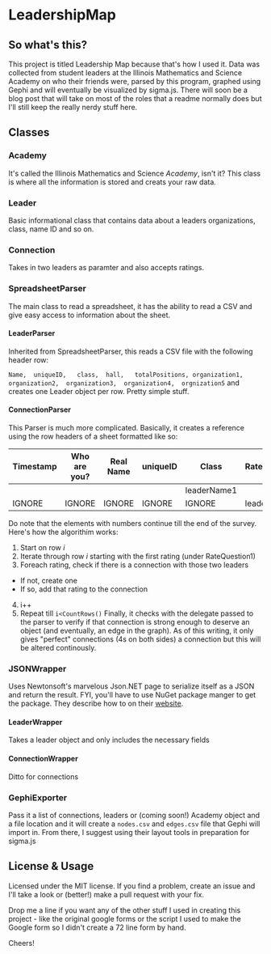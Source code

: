 # LeadershipMap
## So what's this?
This project is titled Leadership Map because that's how I used it. Data was collected from student leaders at the Illinois Mathematics and Science Academy on who their friends were, parsed by this program, graphed using Gephi and will eventually be visualized by sigma.js. There will soon be a blog post that will take on most of the roles that a readme normally does but I'll still keep the really nerdy stuff here. 


## Classes

### Academy

It's called the Illinois Mathematics and Science _Academy_, isn't it? This class is where all the information is stored and creats your raw data.

### Leader

Basic informational class that contains data about a leaders organizations, class, name ID and so on.

### Connection
Takes in two leaders as paramter and also accepts ratings.


### SpreadsheetParser
The main class to read a spreadsheet, it has the ability to read a CSV and give easy access to information about the sheet.

#### LeaderParser
Inherited from SpreadsheetParser, this reads a CSV file with the following header row:

`Name,	uniqueID,	class,	hall,	totalPositions,	organization1,	organization2,	organization3,	organization4,	orgnization5` 
and creates one Leader object per row. Pretty simple stuff.

#### ConnectionParser

This Parser is much more complicated. Basically, it creates a reference using the row headers of a sheet formatted like so:

Timestamp | Who are you? | Real Name | uniqueID | Class | RateQuestion1
------------ | ------------- | ------------- | ------------- | ------------- | ------------- 
 |||||leaderName1
IGNORE|IGNORE|IGNORE|IGNORE|IGNORE|leaderID1

Do note that the elements with numbers continue till the end of the survey. Here's how the algorithim works:

1. Start on row _i_
2. Iterate through row _i_ starting with the first rating (under RateQuestion1)
3. Foreach rating, check if there is a connection with those two leaders
  * If not, create one
  * If so, add that rating to the connection
4. i++
5. Repeat till `i<CountRows()`
Finally, it checks with the delegate passed to the parser to verify if that connection is strong enough to deserve an object (and eventually, an edge in the graph). As of this writing, it only gives "perfect" connections (4s on both sides) a connection but this will be altered continously.

### JSONWrapper
Uses Newtonsoft's marvelous Json.NET page to serialize itself as a JSON and return the result. FYI, you'll have to use NuGet package manger to get the package. They describe how to on their [website](http://www.newtonsoft.com/json).
#### LeaderWrapper
Takes a leader object and only includes the necessary fields
#### ConnectionWrapper
Ditto for connections
### GephiExporter
Pass it a list of connections, leaders or (coming soon!) Academy object and a file location and it will create a `nodes.csv` and `edges.csv` file that Gephi will import in. From there, I suggest using their layout tools in preparation for sigma.js

## License & Usage
Licensed under the MIT license.
If you find a problem, create an issue and I'll take a look or (better!) make a pull request with your fix.

Drop me a line if you want any of the other stuff I used in creating this project - like the original google forms or the script I used to make the Google form so I didn't create a 72 line form by hand.

Cheers!
